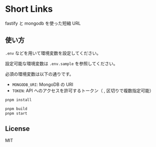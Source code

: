 # Short Links

fastify と mongodb を使った短縮 URL

## 使い方

`.env` などを用いて環境変数を設定してください。

設定可能な環境変数は `.env.sample` を参照してください。

必須の環境変数は以下の通りです。

- `MONGODB_URI`: MongoDB の URI
- `TOKEN`: API へのアクセスを許可するトークン（ , 区切りで複数指定可能）

```sh
pnpm install
```

```sh
pnpm build
pnpm start
```

## License

MIT
